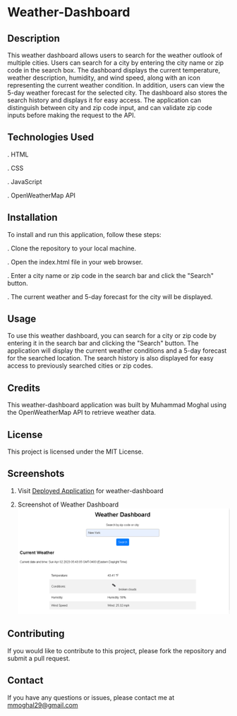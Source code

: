 # Weather-Dashboard

## Description

This weather dashboard allows users to search for the weather outlook of multiple cities. Users can search for a city by entering the city name or zip code in the search box. The dashboard displays the current temperature, weather description, humidity, and wind speed, along with an icon representing the current weather condition. In addition, users can view the 5-day weather forecast for the selected city. The dashboard also stores the search history and displays it for easy access. The application can distinguish between city and zip code input, and can validate zip code inputs before making the request to the API.

## Technologies Used

. HTML

. CSS

. JavaScript

. OpenWeatherMap API

## Installation

To install and run this application, follow these steps:

. Clone the repository to your local machine.

. Open the index.html file in your web browser.

. Enter a city name or zip code in the search bar and click the "Search" button.

. The current weather and 5-day forecast for the city will be displayed.

## Usage

To use this weather dashboard, you can search for a city or zip code by entering it in the search bar and clicking the "Search" button. The application will display the current weather conditions and a 5-day forecast for the searched location. The search history is also displayed for easy access to previously searched cities or zip codes. 

## Credits

This weather-dashboard application was built by Muhammad Moghal using the OpenWeatherMap API to retrieve weather data.

## License

This project is licensed under the MIT License.

## Screenshots

1.  Visit [Deployed Application](https://mmoghal.github.io/weather-dashboard/) for weather-dashboard

2.  Screenshot of Weather Dashboard ![alt Image of the application](https://github.com/mmoghal/weather-dashboard/blob/main/assets/images/weather.png)

## Contributing

If you would like to contribute to this project, please fork the repository and submit a pull request.

## Contact

If you have any questions or issues, please contact me at mmoghal29@gmail.com

